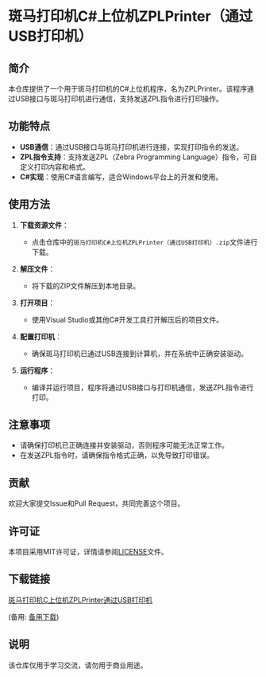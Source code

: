 # 斑马打印机C#上位机ZPLPrinter（通过USB打印机）

## 简介

本仓库提供了一个用于斑马打印机的C#上位机程序，名为ZPLPrinter。该程序通过USB接口与斑马打印机进行通信，支持发送ZPL指令进行打印操作。

## 功能特点

- **USB通信**：通过USB接口与斑马打印机进行连接，实现打印指令的发送。
- **ZPL指令支持**：支持发送ZPL（Zebra Programming Language）指令，可自定义打印内容和格式。
- **C#实现**：使用C#语言编写，适合Windows平台上的开发和使用。

## 使用方法

1. **下载资源文件**：
   - 点击仓库中的`斑马打印机C#上位机ZPLPrinter（通过USB打印机）.zip`文件进行下载。

2. **解压文件**：
   - 将下载的ZIP文件解压到本地目录。

3. **打开项目**：
   - 使用Visual Studio或其他C#开发工具打开解压后的项目文件。

4. **配置打印机**：
   - 确保斑马打印机已通过USB连接到计算机，并在系统中正确安装驱动。

5. **运行程序**：
   - 编译并运行项目，程序将通过USB接口与打印机通信，发送ZPL指令进行打印。

## 注意事项

- 请确保打印机已正确连接并安装驱动，否则程序可能无法正常工作。
- 在发送ZPL指令时，请确保指令格式正确，以免导致打印错误。

## 贡献

欢迎大家提交Issue和Pull Request，共同完善这个项目。

## 许可证

本项目采用MIT许可证，详情请参阅[LICENSE](LICENSE)文件。

## 下载链接
[斑马打印机C上位机ZPLPrinter通过USB打印机](https://pan.quark.cn/s/6fcce5e78504) 

(备用: [备用下载](https://pan.baidu.com/s/12cc4F0ctl1CpXWxb5kbabw?pwd=1234))

## 说明

该仓库仅用于学习交流，请勿用于商业用途。
